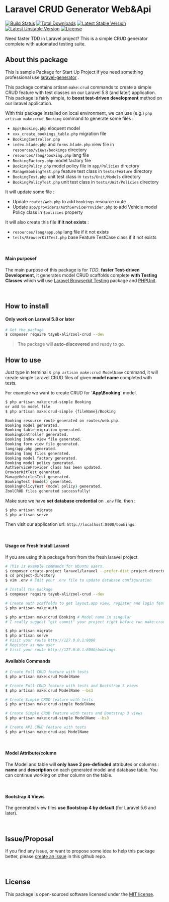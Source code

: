 # Laravel CRUD Generator Web&Api 
[![Build Status](https://travis-ci.org/Tayeb-Ali/ZoolCrud.svg?branch=master)](https://travis-ci.org/Tayeb-Ali/ZoolCrud)
[![Total Downloads](https://poser.pugx.org/tayeb-ali/zool-crud/downloads)](https://packagist.org/packages/tayeb-ali/zool-crud)
[![Latest Stable Version](https://poser.pugx.org/tayeb-ali/zool-crud/version)](https://packagist.org/packages/tayeb-ali/zool-crud)
[![Latest Unstable Version](https://poser.pugx.org/tayeb-ali/zool-crud/v/unstable)](//packagist.org/packages/tayeb-ali/zool-crud)
[![License](https://poser.pugx.org/tayeb-ali/zool-crud/license)](https://packagist.org/packages/tayeb-ali/zool-crud)

Need faster TDD in Laravel project? This is a simple CRUD generator complete with automated testing suite.
<br>
## About this package
This is sample Package for Start Up Project if you need something professional use  [laravel-generator](https://github.com/InfyOmLabs/laravel-generator) .

This package contains artisan `make:crud` commands to create a simple CRUD feature with test classes on our Laravel 5.8 (and later) application. This package is fairly simple, to **boost test-driven development** method on our laravel application.

With this package installed on local environment, we can use (e.g.) `php artisan make:crud Booking` command to generate some files :

- `App\Booking.php` eloquent model
- `xxx_create_bookings_table.php` migration file
- `BookingController.php`
- `index.blade.php` and `forms.blade.php` view file in `resources/views/bookings` directory
- `resources/lang/booking.php` lang file
- `BookingFactory.php` model factory file
- `BookingPolicy.php` model policy file in `app/Policies` directory
- `ManageBookingTest.php` feature test class in `tests/Feature` directory
- `BookingTest.php` unit test class in `tests/Unit/Models` directory
- `BookingPolicyTest.php` unit test class in `tests/Unit/Policies` directory

It will update some file :

- Update `routes/web.php` to add `bookings` resource route
- Update `app/providers/AuthServiceProvider.php` to add Vehicle model Policy class in `$policies` property

It will also create this file **if it not exists** :

- `resources/lang/app.php` lang file if it not exists
- `tests/BrowserKitTest.php` base Feature TestCase class if it not exists

<br>

#### Main purposef

The main purpose of this package is for *TDD*.
**faster Test-driven Development**, it generates model CRUD scaffolds complete **with Testing Classes** which will use [Laravel Browserkit Testing](https://github.com/laravel/browser-kit-testing) package and [PHPUnit](https://packagist.org/packages/phpunit/phpunit).

<br>

## How to install

#### Only work on Laravel **5.8** or later

```bash
# Get the package
$ composer require tayeb-ali/zool-crud --dev
```

> The package will **auto-discovered** and ready to go.

## How to use
Just type in terminal `$ php artisan make:crud ModelName` command, it will create simple Laravel CRUD files of given **model name** completed with tests.

For example we want to create CRUD for '**App\Booking**' model.

```bash
$ php artisan make:crud-simple Booking 
or add to model file
$ php artisan make:crud-simple {fileName}/Booking

Booking resource route generated on routes/web.php.
Booking model generated.
Booking table migration generated.
BookingController generated.
Booking index view file generated.
Booking form view file generated.
lang/app.php generated.
Booking lang files generated.
Booking model factory generated.
Booking model policy generated.
AuthServiceProvider class has been updated.
BrowserKitTest generated.
ManageVehiclesTest generated.
BookingTest (model) generated.
BookingPolicyTest (model policy) generated.
ZoolCRUD files generated successfully!
```

Make sure we have **set database credential** on `.env` file, then :

```bash
$ php artisan migrate
$ php artisan serve
```

Then visit our application url: `http://localhost:8000/bookings`.


<br>

#### Usage on Fresh Install Laravel

If you are using this package from from the fresh laravel project.

```bash
# This is example commands for Ubuntu users.
$ composer create-project laravel/laravel --prefer-dist project-directory
$ cd project-directory
$ vim .env # Edit your .env file to update database configuration

# Install the package
$ composer require tayeb-ali/zool-crud --dev

# Create auth scaffolds to get layout.app view, register and login feature
$ php artisan make:auth

$ php artisan make:crud Booking # Model name in singular
# I really suggest "git commit" your project right before run make:crud command

$ php artisan migrate
$ php artisan serve
# Visit your route http://127.0.0.1:8000
# Register as new user
# Visit your route http://127.0.0.1:8000/bookings
```

#### Available Commands

```bash
# Create Full CRUD feature with tests
$ php artisan make:crud ModelName

# Create Full CRUD feature with tests and Bootstrap 3 views
$ php artisan make:crud ModelName --bs3

# Create Simple CRUD feature with tests
$ php artisan make:crud-simple ModelName

# Create Simple CRUD feature with tests and Bootstrap 3 views
$ php artisan make:crud-simple ModelName --bs3

# Create API CRUD feature with tests
$ php artisan make:crud-api ModelName
```

<br>

#### Model Attribute/column

The Model and table will **only have 2 pre-definded** attributes or columns : **name** and **description** on each generated model and database table. You can continue working on other column on the table.

<br>

#### Bootstrap 4 Views

The generated view files **use Bootstrap 4 by default** (for Laravel 5.6 and later).

<br>

## Issue/Proposal

If you find any issue, or want to propose some idea to help this package better, please [create an issue](https://github.com/Tayeb-Ali/issues) in this github repo.

<br>

## License

This package is open-sourced software licensed under the [MIT license](LICENSE).
